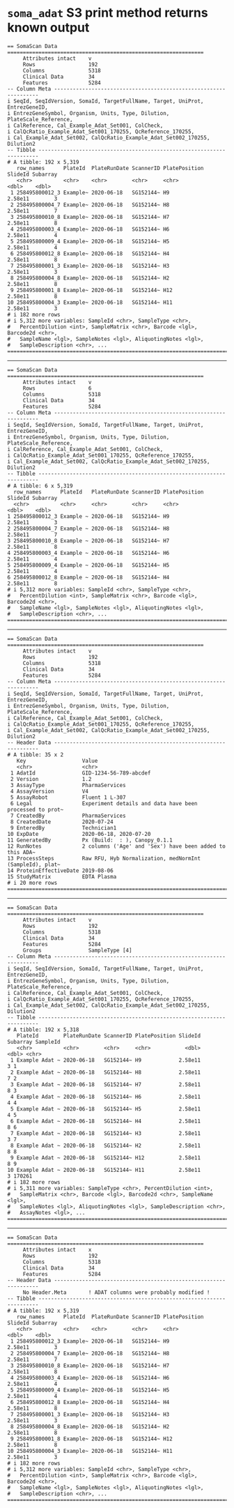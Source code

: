 # `soma_adat` S3 print method returns known output

    == SomaScan Data ===============================================================
         Attributes intact    v
         Rows                 192
         Columns              5318
         Clinical Data        34
         Features             5284
    -- Column Meta -----------------------------------------------------------------
    i SeqId, SeqIdVersion, SomaId, TargetFullName, Target, UniProt, EntrezGeneID,
    i EntrezGeneSymbol, Organism, Units, Type, Dilution, PlateScale_Reference,
    i CalReference, Cal_Example_Adat_Set001, ColCheck,
    i CalQcRatio_Example_Adat_Set001_170255, QcReference_170255,
    i Cal_Example_Adat_Set002, CalQcRatio_Example_Adat_Set002_170255, Dilution2
    -- Tibble ----------------------------------------------------------------------
    # A tibble: 192 x 5,319
       row_names      PlateId  PlateRunDate ScannerID PlatePosition SlideId Subarray
       <chr>          <chr>    <chr>        <chr>     <chr>           <dbl>    <dbl>
     1 258495800012_3 Example~ 2020-06-18   SG152144~ H9            2.58e11        3
     2 258495800004_7 Example~ 2020-06-18   SG152144~ H8            2.58e11        7
     3 258495800010_8 Example~ 2020-06-18   SG152144~ H7            2.58e11        8
     4 258495800003_4 Example~ 2020-06-18   SG152144~ H6            2.58e11        4
     5 258495800009_4 Example~ 2020-06-18   SG152144~ H5            2.58e11        4
     6 258495800012_8 Example~ 2020-06-18   SG152144~ H4            2.58e11        8
     7 258495800001_3 Example~ 2020-06-18   SG152144~ H3            2.58e11        3
     8 258495800004_8 Example~ 2020-06-18   SG152144~ H2            2.58e11        8
     9 258495800001_8 Example~ 2020-06-18   SG152144~ H12           2.58e11        8
    10 258495800004_3 Example~ 2020-06-18   SG152144~ H11           2.58e11        3
    # i 182 more rows
    # i 5,312 more variables: SampleId <chr>, SampleType <chr>,
    #   PercentDilution <int>, SampleMatrix <chr>, Barcode <lgl>, Barcode2d <chr>,
    #   SampleName <lgl>, SampleNotes <lgl>, AliquotingNotes <lgl>,
    #   SampleDescription <chr>, ...
    ================================================================================

---

    == SomaScan Data ===============================================================
         Attributes intact    v
         Rows                 6
         Columns              5318
         Clinical Data        34
         Features             5284
    -- Column Meta -----------------------------------------------------------------
    i SeqId, SeqIdVersion, SomaId, TargetFullName, Target, UniProt, EntrezGeneID,
    i EntrezGeneSymbol, Organism, Units, Type, Dilution, PlateScale_Reference,
    i CalReference, Cal_Example_Adat_Set001, ColCheck,
    i CalQcRatio_Example_Adat_Set001_170255, QcReference_170255,
    i Cal_Example_Adat_Set002, CalQcRatio_Example_Adat_Set002_170255, Dilution2
    -- Tibble ----------------------------------------------------------------------
    # A tibble: 6 x 5,319
      row_names      PlateId   PlateRunDate ScannerID PlatePosition SlideId Subarray
      <chr>          <chr>     <chr>        <chr>     <chr>           <dbl>    <dbl>
    1 258495800012_3 Example ~ 2020-06-18   SG152144~ H9            2.58e11        3
    2 258495800004_7 Example ~ 2020-06-18   SG152144~ H8            2.58e11        7
    3 258495800010_8 Example ~ 2020-06-18   SG152144~ H7            2.58e11        8
    4 258495800003_4 Example ~ 2020-06-18   SG152144~ H6            2.58e11        4
    5 258495800009_4 Example ~ 2020-06-18   SG152144~ H5            2.58e11        4
    6 258495800012_8 Example ~ 2020-06-18   SG152144~ H4            2.58e11        8
    # i 5,312 more variables: SampleId <chr>, SampleType <chr>,
    #   PercentDilution <int>, SampleMatrix <chr>, Barcode <lgl>, Barcode2d <chr>,
    #   SampleName <lgl>, SampleNotes <lgl>, AliquotingNotes <lgl>,
    #   SampleDescription <chr>, ...
    ================================================================================

---

    == SomaScan Data ===============================================================
         Attributes intact    v
         Rows                 192
         Columns              5318
         Clinical Data        34
         Features             5284
    -- Column Meta -----------------------------------------------------------------
    i SeqId, SeqIdVersion, SomaId, TargetFullName, Target, UniProt, EntrezGeneID,
    i EntrezGeneSymbol, Organism, Units, Type, Dilution, PlateScale_Reference,
    i CalReference, Cal_Example_Adat_Set001, ColCheck,
    i CalQcRatio_Example_Adat_Set001_170255, QcReference_170255,
    i Cal_Example_Adat_Set002, CalQcRatio_Example_Adat_Set002_170255, Dilution2
    -- Header Data -----------------------------------------------------------------
    # A tibble: 35 x 2
       Key                  Value                                                   
       <chr>                <chr>                                                   
     1 AdatId               GID-1234-56-789-abcdef                                  
     2 Version              1.2                                                     
     3 AssayType            PharmaServices                                          
     4 AssayVersion         V4                                                      
     5 AssayRobot           Fluent 1 L-307                                          
     6 Legal                Experiment details and data have been processed to prot~
     7 CreatedBy            PharmaServices                                          
     8 CreatedDate          2020-07-24                                              
     9 EnteredBy            Technician1                                             
    10 ExpDate              2020-06-18, 2020-07-20                                  
    11 GeneratedBy          Px (Build:  : ), Canopy_0.1.1                           
    12 RunNotes             2 columns ('Age' and 'Sex') have been added to this ADA~
    13 ProcessSteps         Raw RFU, Hyb Normalization, medNormInt (SampleId), plat~
    14 ProteinEffectiveDate 2019-08-06                                              
    15 StudyMatrix          EDTA Plasma                                             
    # i 20 more rows
    ================================================================================

---

    == SomaScan Data ===============================================================
         Attributes intact    v
         Rows                 192
         Columns              5318
         Clinical Data        34
         Features             5284
         Groups               SampleType [4]
    -- Column Meta -----------------------------------------------------------------
    i SeqId, SeqIdVersion, SomaId, TargetFullName, Target, UniProt, EntrezGeneID,
    i EntrezGeneSymbol, Organism, Units, Type, Dilution, PlateScale_Reference,
    i CalReference, Cal_Example_Adat_Set001, ColCheck,
    i CalQcRatio_Example_Adat_Set001_170255, QcReference_170255,
    i Cal_Example_Adat_Set002, CalQcRatio_Example_Adat_Set002_170255, Dilution2
    -- Tibble ----------------------------------------------------------------------
    # A tibble: 192 x 5,318
       PlateId        PlateRunDate ScannerID PlatePosition SlideId Subarray SampleId
       <chr>          <chr>        <chr>     <chr>           <dbl>    <dbl> <chr>   
     1 Example Adat ~ 2020-06-18   SG152144~ H9            2.58e11        3 1       
     2 Example Adat ~ 2020-06-18   SG152144~ H8            2.58e11        7 2       
     3 Example Adat ~ 2020-06-18   SG152144~ H7            2.58e11        8 3       
     4 Example Adat ~ 2020-06-18   SG152144~ H6            2.58e11        4 4       
     5 Example Adat ~ 2020-06-18   SG152144~ H5            2.58e11        4 5       
     6 Example Adat ~ 2020-06-18   SG152144~ H4            2.58e11        8 6       
     7 Example Adat ~ 2020-06-18   SG152144~ H3            2.58e11        3 7       
     8 Example Adat ~ 2020-06-18   SG152144~ H2            2.58e11        8 8       
     9 Example Adat ~ 2020-06-18   SG152144~ H12           2.58e11        8 9       
    10 Example Adat ~ 2020-06-18   SG152144~ H11           2.58e11        3 170261  
    # i 182 more rows
    # i 5,311 more variables: SampleType <chr>, PercentDilution <int>,
    #   SampleMatrix <chr>, Barcode <lgl>, Barcode2d <chr>, SampleName <lgl>,
    #   SampleNotes <lgl>, AliquotingNotes <lgl>, SampleDescription <chr>,
    #   AssayNotes <lgl>, ...
    ================================================================================

---

    == SomaScan Data ===============================================================
         Attributes intact    x
         Rows                 192
         Columns              5318
         Clinical Data        34
         Features             5284
    -- Header Data -----------------------------------------------------------------
         No Header.Meta       ! ADAT columns were probably modified !
    -- Tibble ----------------------------------------------------------------------
    # A tibble: 192 x 5,319
       row_names      PlateId  PlateRunDate ScannerID PlatePosition SlideId Subarray
       <chr>          <chr>    <chr>        <chr>     <chr>           <dbl>    <dbl>
     1 258495800012_3 Example~ 2020-06-18   SG152144~ H9            2.58e11        3
     2 258495800004_7 Example~ 2020-06-18   SG152144~ H8            2.58e11        7
     3 258495800010_8 Example~ 2020-06-18   SG152144~ H7            2.58e11        8
     4 258495800003_4 Example~ 2020-06-18   SG152144~ H6            2.58e11        4
     5 258495800009_4 Example~ 2020-06-18   SG152144~ H5            2.58e11        4
     6 258495800012_8 Example~ 2020-06-18   SG152144~ H4            2.58e11        8
     7 258495800001_3 Example~ 2020-06-18   SG152144~ H3            2.58e11        3
     8 258495800004_8 Example~ 2020-06-18   SG152144~ H2            2.58e11        8
     9 258495800001_8 Example~ 2020-06-18   SG152144~ H12           2.58e11        8
    10 258495800004_3 Example~ 2020-06-18   SG152144~ H11           2.58e11        3
    # i 182 more rows
    # i 5,312 more variables: SampleId <chr>, SampleType <chr>,
    #   PercentDilution <int>, SampleMatrix <chr>, Barcode <lgl>, Barcode2d <chr>,
    #   SampleName <lgl>, SampleNotes <lgl>, AliquotingNotes <lgl>,
    #   SampleDescription <chr>, ...
    ================================================================================

